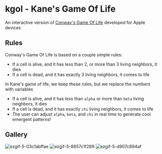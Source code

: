 # kgol - Kane's Game Of Life
An interactive version of [Conway's Game Of Life](https://en.wikipedia.org/wiki/Conway%27s_Game_of_Life) developed for Apple devices

## Rules
Conway's Game Of Life is based on a couple simple rules:
- If a cell is alive, and it has less than 2, or more than 3 living neighbors, it dies
- If a cell is dead, and it has exactly 3 living neighbors, it comes to life

In Kane's game of life, we keep these rules, but we replace the numbers with variables
- If a cell is alive, and it has less than `alpha` or more than `beta` living neighbors, it dies
- If a cell is dead, and it has exactly `chi` living neighbors, it comes to life
- The user can adjust `alpha`, `beta`, and `chi` in real time to generate cool emergent patterns!

## Gallery
![ezgif-5-03c1abffae](https://github.com/user-attachments/assets/cb146ba7-894f-4cc0-a871-88ac6b421873)
![ezgif-5-8857c1f289](https://github.com/user-attachments/assets/28730ff2-a293-4879-bec6-a61200ac0e95)
![ezgif-5-d907c894af](https://github.com/user-attachments/assets/8a084dd5-aee0-47c9-9fa4-772ded074863)

